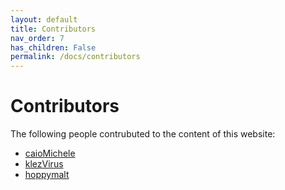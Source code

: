 ```yaml
---
layout: default
title: Contributors
nav_order: 7
has_children: False
permalink: /docs/contributors
---
```


# Contributors

The following people contrubuted to the content of this website:
* [caioMichele](https://github.com/caioMichele)
* [klezVirus](https://github.com/klezVirus)
* [hoppymalt](https://github.com/hoppymalt)
